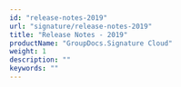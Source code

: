 ```yaml
---
id: "release-notes-2019"
url: "signature/release-notes-2019"
title: "Release Notes - 2019"
productName: "GroupDocs.Signature Cloud"
weight: 1
description: ""
keywords: ""
---
```


